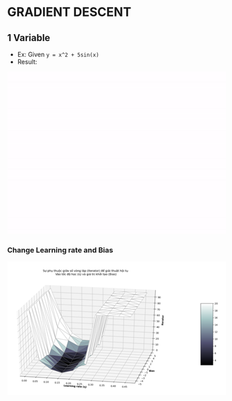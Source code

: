 # GRADIENT DESCENT

## 1 Variable

- Ex: Given `y = x^2 + 5sin(x)`
- Result: 

![](one.gif)

### Change Learning rate and Bias
![](one_LR_Bias.png)
